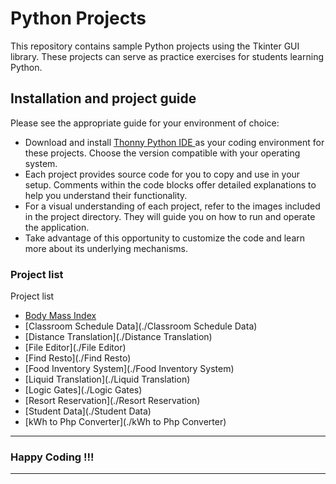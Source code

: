 # Python Projects

This repository contains sample Python projects using the Tkinter GUI library. These projects can serve as practice exercises for students learning Python.

## Installation and project guide

Please see the appropriate guide for your environment of choice:
- Download and install [Thonny Python IDE ](https://thonny.org/) as your coding environment for these projects. Choose the version compatible with your operating system.
- Each project provides source code for you to copy and use in your setup. Comments within the code blocks offer detailed explanations to help you understand their functionality.
- For a visual understanding of each project, refer to the images included in the project directory. They will guide you on how to run and operate the application.
- Take advantage of this opportunity to customize the code and learn more about its underlying mechanisms.

### Project list
Project list

* [Body Mass Index](./BMI)
* [Classroom Schedule Data](./Classroom Schedule Data)
* [Distance Translation](./Distance Translation)
* [File Editor](./File Editor)
* [Find Resto](./Find Resto)
* [Food Inventory System](./Food Inventory System)
* [Liquid Translation](./Liquid Translation)
* [Logic Gates](./Logic Gates)
* [Resort Reservation](./Resort Reservation)
* [Student Data](./Student Data)
* [kWh to Php Converter](./kWh to Php Converter)
  
---
### Happy Coding !!!
---
